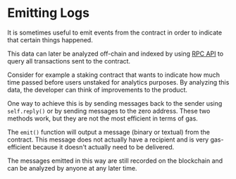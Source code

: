# Emitting Logs

It is sometimes useful to emit events from the contract in order to indicate that certain things happened.

This data can later be analyzed off-chain and indexed by using [RPC API](https://orbs.com/ton-access) to query all transactions sent to the contract.

Consider for example a staking contract that wants to indicate how much time passed before users unstaked for analytics purposes. By analyzing this data, the developer can think of improvements to the product.

One way to achieve this is by sending messages back to the sender using `self.reply()` or by sending messages to the zero address. These two methods work, but they are not the most efficient in terms of gas.

The `emit()` function will output a message (binary or textual) from the contract. This message does not actually have a recipient and is very gas-efficient because it doesn't actually need to be delivered.

The messages emitted in this way are still recorded on the blockchain and can be analyzed by anyone at any later time.